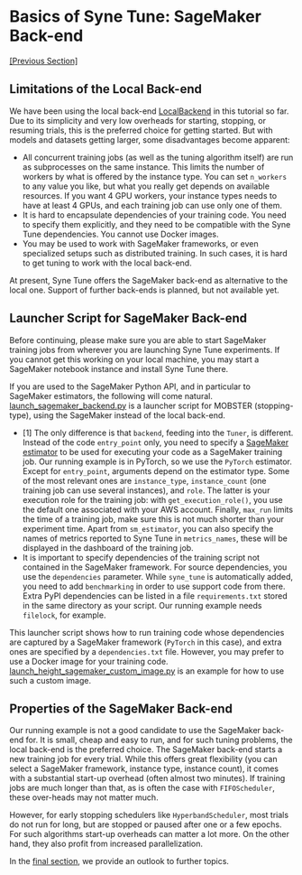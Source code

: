 # Basics of Syne Tune: SageMaker Back-end


[[Previous Section]](basics_promotion.md)


## Limitations of the Local Back-end

We have been using the local back-end
[LocalBackend](../../../syne_tune/backend/local_backend.py) in this tutorial so
far. Due to its simplicity and very low overheads for starting, stopping, or
resuming trials, this is the preferred choice for getting started. But with
models and datasets getting larger, some disadvantages become apparent:
* All concurrent training jobs (as well as the tuning algorithm itself) are run
  as subprocesses on the same instance. This limits the number of workers by
  what is offered by the instance type. You can set `n_workers` to any value
  you like, but what you really get depends on available resources. If you want
  4 GPU workers, your instance types needs to have at least 4 GPUs, and each
  training job can use only one of them.
* It is hard to encapsulate dependencies of your training code. You need to
  specify them explicitly, and they need to be compatible with the Syne Tune
  dependencies. You cannot use Docker images.
* You may be used to work with SageMaker frameworks, or even specialized setups
  such as distributed training. In such cases, it is hard to get tuning to work
  with the local back-end.

At present, Syne Tune offers the SageMaker back-end as alternative to the local
one. Support of further back-ends is planned, but not available yet.


## Launcher Script for SageMaker Back-end

Before continuing, please make sure you are able to start SageMaker training
jobs from wherever you are launching Syne Tune experiments. If you cannot get
this working on your local machine, you may start a SageMaker notebook instance
and install Syne Tune there.

If you are used to the SageMaker Python API, and in particular to SageMaker
estimators, the following will come natural.
[launch_sagemaker_backend.py](scripts/launch_sagemaker_backend.py) is a
launcher script for MOBSTER (stopping-type), using the SageMaker instead of
the local back-end.
* [1] The only difference is that `backend`, feeding into the `Tuner`, is
  different. Instead of the code `entry_point` only, you need to specify a
  [SageMaker estimator](https://sagemaker.readthedocs.io/en/stable/api/training/estimators.html)
  to be used for executing your code as a SageMaker training job. Our running
  example is in PyTorch, so we use the `PyTorch` estimator. Except for
  `entry_point`, arguments depend on the estimator type. Some of the most
  relevant ones are `instance_type`, `instance_count` (one training job can use
  several instances), and `role`. The latter is your execution role for the
  training job: with `get_execution_role()`, you use the default one associated
  with your AWS account. Finally, `max_run` limits the time of a training job,
  make sure this is not much shorter than your experiment time.
  Apart from `sm_estimator`, you can also specify the names of metrics reported
  to Syne Tune in `metrics_names`, these will be displayed in the dashboard of
  the training job.
* It is important to specify dependencies of the training script not contained
  in the SageMaker framework. For source dependencies, you use the
  `dependencies` parameter. While `syne_tune` is automatically added, you need
  to add `benchmarking` in order to use support code from there. Extra PyPI
  dependencies can be listed in a file `requirements.txt` stored in the same
  directory as your script. Our running example needs `filelock`, for example.

This launcher script shows how to run training code whose dependencies are
captured by a SageMaker framework (`PyTorch` in this case), and extra ones
are specified by a `dependencies.txt` file. However, you may prefer to use a
Docker image for your training code.
[launch_height_sagemaker_custom_image.py](examples/launch_height_sagemaker_custom_image.py)
is an example for how to use such a custom image.


## Properties of the SageMaker Back-end

Our running example is not a good candidate to use the SageMaker back-end for.
It is small, cheap and easy to run, and for such tuning problems, the local
back-end is the preferred choice. The SageMaker back-end starts a new training
job for every trial. While this offers great flexibility (you can select a
SageMaker framework, instance type, instance count), it comes with a substantial
start-up overhead (often almost two minutes). If training jobs are much longer
than that, as is often the case with `FIFOScheduler`, these over-heads may not
matter much.

However, for early stopping schedulers like `HyperbandScheduler`, most trials
do not run for long, but are stopped or paused after one or a few epochs. For such
algorithms start-up overheads can matter a lot more. On the other hand, they 
also profit from increased parallelization.


In the [final section](basics_outlook.md), we provide an outlook to further
topics.

